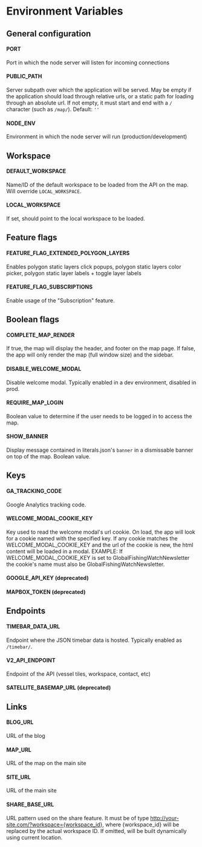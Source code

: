 
# Environment Variables 


## General configuration

#### PORT

Port in which the node server will listen for incoming connections

#### PUBLIC_PATH

Server subpath over which the application will be served. May be empty if the application should load through relative urls, or a static path for loading through an absolute url. If not empty, it must start and end with a `/` character (such as `/map/`). Default: `''`

#### NODE_ENV

Environment in which the node server will run (production/development)



## Workspace

#### DEFAULT_WORKSPACE

Name/ID of the default workspace to be loaded from the API on the map. Will override `LOCAL_WORKSPACE`.

#### LOCAL_WORKSPACE

If set, should point to the local workspace to be loaded. 

## Feature flags

#### FEATURE_FLAG_EXTENDED_POLYGON_LAYERS

Enables polygon static layers click popups, polygon static layers color picker, polygon static layer labels + toggle layer labels

#### FEATURE_FLAG_SUBSCRIPTIONS

Enable usage of the "Subscription" feature.


## Boolean flags

#### COMPLETE_MAP_RENDER

If true, the map will display the header, and footer on the map page. If false, the app will only render the map (full window size) and the sidebar.

#### DISABLE_WELCOME_MODAL

Disable welcome modal. Typically enabled in a dev environment, disabled in prod.

#### REQUIRE_MAP_LOGIN

Boolean value to determine if the user needs to be logged in to access the map.

#### SHOW_BANNER

Display message contained in literals.json's `banner` in a dismissable banner on top of the map. Boolean value.

## Keys

#### GA_TRACKING_CODE

Google Analytics tracking code.

#### WELCOME_MODAL_COOKIE_KEY

Key used to read the welcome modal's url cookie. On load, the app will look for a cookie named with the specified key. If any cookie matches the WELCOME_MODAL_COOKIE_KEY and the url of the cookie is new, the html content will be loaded in a modal. EXAMPLE: If WELCOME_MODAL_COOKIE_KEY is set to GlobalFishingWatchNewsletter the cookie's name must also be GlobalFishingWatchNewsletter.

#### GOOGLE_API_KEY (deprecated)
#### MAPBOX_TOKEN (deprecated)


## Endpoints

#### TIMEBAR_DATA_URL

Endpoint where the JSON timebar data is hosted. Typically enabled as `/timebar/`.

#### V2_API_ENDPOINT

Endpoint of the API (vessel tiles, workspace, contact, etc)

#### SATELLITE_BASEMAP_URL (deprecated)

## Links

#### BLOG_URL

URL of the blog

#### MAP_URL

URL of the map on the main site

#### SITE_URL

URL of the main site

#### SHARE_BASE_URL

URL pattern used on the share feature. It must be of type http://your-site.com/?workspace={workspace_id}, where {workspace_id} will be replaced by the actual workspace ID. If omitted, will be built dynamically using current location.

